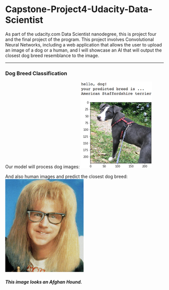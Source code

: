 # Capstone-Project4-Udacity-Data-Scientist
As part of the udacity.com Data Scientist nanodegree, this is project four and the final project of the program. This project involves Convolutional Neural Networks, including a web application that allows the user to upload an image of a dog or a human, and I will showcase an AI that will output the closest dog breed resemblance to the image.

---
### Dog Breed Classification
Our model will process dog images:
<img src='images/sample_dog_output.png'/>

And also human images and predict the closest dog breed:
<img src='images/sample_human_2.png'/>
##### This image looks an Afghan Hound.

